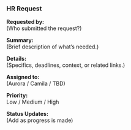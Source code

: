 ### HR Request

**Requested by:**  
(Who submitted the request?)

**Summary:**  
(Brief description of what’s needed.)

**Details:**  
(Specifics, deadlines, context, or related links.)

**Assigned to:**  
(Aurora / Camila / TBD)

**Priority:**  
Low / Medium / High

**Status Updates:**  
(Add as progress is made)
